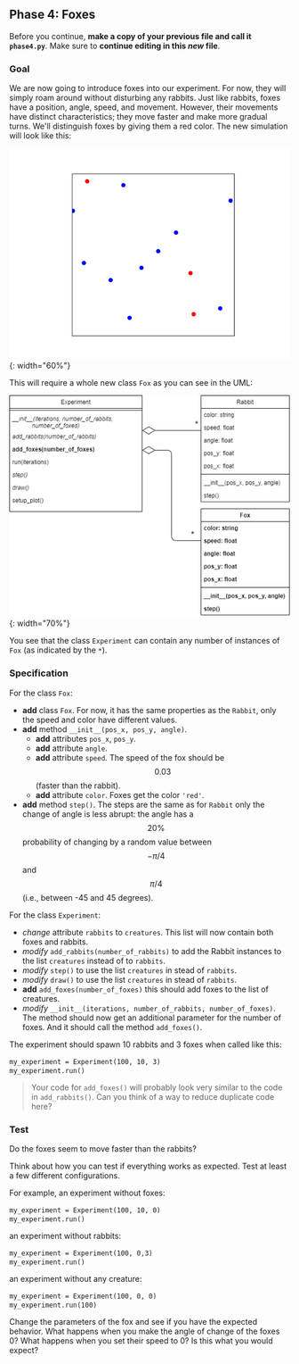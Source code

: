 ## Phase 4: Foxes

Before you continue, **make a copy of your previous file and call it `phase4.py`**. Make sure to **continue editing in this _new_ file**.

### Goal

We are now going to introduce foxes into our experiment. For now, they will simply roam around without disturbing any rabbits. Just like rabbits, foxes have a position, angle, speed, and movement. However, their movements have distinct characteristics; they move faster and make more gradual turns. We'll distinguish foxes by giving them a red color. The new simulation will look like this:

![](phase4.gif){: width="60%"}

This will require a whole new class `Fox` as you can see in the UML:

![](oo-phase4.png){: width="70%"}

You see that the class `Experiment` can contain any number of instances of `Fox` (as indicated by the `*`).

### Specification

For the class `Fox`:

* **add** class `Fox`. For now, it has the same properties as the `Rabbit`, only the speed and color have different values.
* **add** method `__init__(pos_x, pos_y, angle)`.
  * **add** attributes `pos_x`, `pos_y`.
  * **add** attribute `angle`.
  * **add** attribute `speed`. The speed of the fox should be $$0.03$$ (faster than the rabbit).
  * **add** attribute `color`. Foxes get the color `'red'`.
* **add** method `step()`. The steps are the same as for `Rabbit` only the change of angle is less abrupt: the angle has a $$20\%$$ probability of changing by a random value between $$-\pi/4$$ and $$\pi/4$$ (i.e., between -45 and 45 degrees).

For the class `Experiment`:

* *change* attribute `rabbits` to `creatures`. This list will now contain both foxes and rabbits.
* *modify* `add_rabbits(number_of_rabbits)` to add the Rabbit instances to the list `creatures` instead of to `rabbits`.
* *modify* `step()` to use the list `creatures` in stead of `rabbits`.
* *modify* `draw()` to use the list `creatures` in stead of `rabbits`.
* **add** `add_foxes(number_of_foxes)` this should add foxes to the list of creatures.
* *modify* `__init__(iterations, number_of_rabbits, number_of_foxes)`. The method should now get an additional parameter for the number of foxes. And it should call the method `add_foxes()`.

The experiment should spawn 10 rabbits and 3 foxes when called like this:

    my_experiment = Experiment(100, 10, 3)
    my_experiment.run()

> Your code for `add_foxes()` will probably look very similar to the code in `add_rabbits()`. Can you think of a way to reduce duplicate code here?

### Test

Do the foxes seem to move faster than the rabbits?

Think about how you can test if everything works as expected. Test at least a few different configurations.

For example, an experiment without foxes:

    my_experiment = Experiment(100, 10, 0)
    my_experiment.run()

an experiment without rabbits:

    my_experiment = Experiment(100, 0,3)
    my_experiment.run()

an experiment without any creature:

    my_experiment = Experiment(100, 0, 0)
    my_experiment.run(100)

Change the parameters of the fox and see if you have the expected behavior. What happens when you make the angle of change of the foxes 0? What happens when you set their speed to 0? Is this what you would expect?
